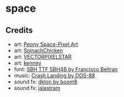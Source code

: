 # space

## Credits

- art: [Peony Space-Pixel Art](https://opengameart.org/users/peony)
- art: [SpinachChicken](https://opengameart.org/users/spinachchicken)
- art: [VECTORPIXELSTAR](https://vectorpixelstar.itch.io/)
- art: [kenney](https://www.kenney.nl/)
- font: [SBH TTF SBH4B by Francisco Beltran](https://arcade.itch.io/sbh)
- music: [Crash Landing by DOS-88](https://dos88.itch.io/dos-88-music-library?download)
- sound fx: [dklon by boom8](https://opengameart.org/content/boom-pack-1)
- sound fx: [jalastram](https://opengameart.org/content/8-bit-jump-1)

